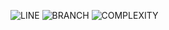 ![LINE](https://img.shields.io/badge/line--coverage-84%25-brightgreen.svg)
![BRANCH](https://img.shields.io/badge/branch--coverage-77%25-yellow.svg)
![COMPLEXITY](https://img.shields.io/badge/complexity-1.49-brightgreen.svg)
